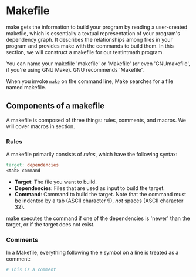 # Makefile

make gets the information to build your program by reading a user-created makefile, which is essentially a textual representation of your program's dependency graph. It describes the relationships among files in your program and provides make with the commands to build them. In this section, we will construct a makefile for our testintmath program.&#x20;

You can name your makefile 'makefile' or 'Makefile' (or even 'GNUmakefile', if you're using GNU Make). GNU recommends 'Makefile'.&#x20;

When you invoke `make` on the command line, Make searches for a file named makefile.&#x20;

## Components of a makefile

A makefile is composed of three things: rules, comments, and macros. We will cover macros in section.&#x20;

### Rules

A makefile primarily consists of _rules_, which have the following syntax:&#x20;

```makefile
target: dependencies
<tab> command
```

* **Target**: The file you want to build.
* **Dependencies**: Files that are used as input to build the target.
* **Command**: Command to build the target. Note that the command must be indented by a tab (ASCII character 9), _not_ spaces (ASCII character 32). &#x20;

make executes the command if one of the dependencies is 'newer' than the target, or if the target does not exist.

### Comments

In a Makefile, everything following the `#` symbol on a line is treated as a comment:

```makefile
# This is a comment
```
